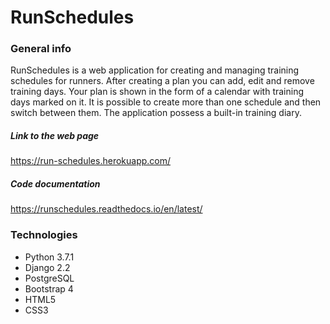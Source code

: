 # RunSchedules

### General info
RunSchedules is a web application for creating and managing training schedules for runners. After creating a plan you can add, edit and remove training days. Your plan is shown in the form of a calendar with training days marked on it. It is possible to create more than one  schedule and then switch between them. The application possess a built-in training diary.

##### Link to the web page
https://run-schedules.herokuapp.com/

##### Code documentation
https://runschedules.readthedocs.io/en/latest/

### Technologies
* Python 3.7.1
* Django 2.2
* PostgreSQL
* Bootstrap 4
* HTML5
* CSS3

